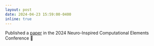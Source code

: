 ```yaml
---
layout: post
date: 2024-04-23 15:59:00-0400
inline: true
---
```


Published a [paper](https://ieeexplore.ieee.org/abstract/document/10549719) in the 2024 Neuro-Inspired Computational Elements Conference :brain: 